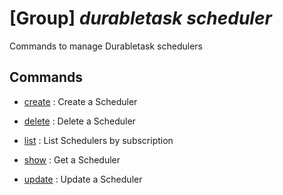 # [Group] _durabletask scheduler_

Commands to manage Durabletask schedulers

## Commands

- [create](/Commands/durabletask/scheduler/_create.md)
: Create a Scheduler

- [delete](/Commands/durabletask/scheduler/_delete.md)
: Delete a Scheduler

- [list](/Commands/durabletask/scheduler/_list.md)
: List Schedulers by subscription

- [show](/Commands/durabletask/scheduler/_show.md)
: Get a Scheduler

- [update](/Commands/durabletask/scheduler/_update.md)
: Update a Scheduler
